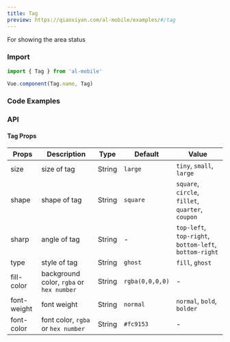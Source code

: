 ```yaml
---
title: Tag
preview: https://qiaoxiyan.com/al-mobile/examples/#/tag
---
```


For showing the area status 

### Import

```javascript
import { Tag } from 'al-mobile'

Vue.component(Tag.name, Tag)
```

### Code Examples
<!-- DEMO -->

### API

#### Tag Props
| Props | Description | Type | Default | Value |
|----|-----|------|------|------|
|size| size of tag  |String|`large`|`tiny`, `small`, `large`|
|shape| shape of tag |String|`square`|`square`, `circle`, `fillet`, `quarter`, `coupon`|
|sharp|angle of tag|String|-|`top-left`, `top-right`, `bottom-left`, `bottom-right`|
|type| style of tag |String|`ghost`|`fill`, `ghost`|
|fill-color| background color, `rgba` or `hex number`|String|`rgba(0,0,0,0)`|-|
|font-weight| font weight |String|`normal`|`normal`, `bold`, `bolder`|
|font-color| font color, `rgba` or `hex number`|String|`#fc9153`|-|
